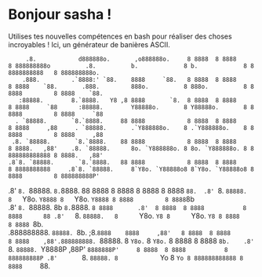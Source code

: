 # Bonjour sasha !

Utilises tes nouvelles compétences en bash pour réaliser des choses incroyables ! Ici, un générateur de banières ASCII.



         .8.            d888888o.       ,o888888o.     8 8888  8 8888           8 888888888o          .8.          b.             8 b.             8 8 8888888888   8 888888888o.   
        .888.         .`8888:' `88.    8888     `88.   8 8888  8 8888           8 8888    `88.       .888.         888o.          8 888o.          8 8 8888         8 8888    `88.  
       :88888.        8.`8888.   Y8 ,8 8888       `8.  8 8888  8 8888           8 8888     `88      :88888.        Y88888o.       8 Y88888o.       8 8 8888         8 8888     `88  
      . `88888.       `8.`8888.     88 8888            8 8888  8 8888           8 8888     ,88     . `88888.       .`Y888888o.    8 .`Y888888o.    8 8 8888         8 8888     ,88  
     .8. `88888.       `8.`8888.    88 8888            8 8888  8 8888           8 8888.   ,88'    .8. `88888.      8o. `Y888888o. 8 8o. `Y888888o. 8 8 888888888888 8 8888.   ,88'  
    .8`8. `88888.       `8.`8888.   88 8888            8 8888  8 8888           8 8888888888     .8`8. `88888.     8`Y8o. `Y88888o8 8`Y8o. `Y88888o8 8 8888         8 888888888P'   
   .8' `8. `88888.       `8.`8888.  88 8888            8 8888  8 8888           8 8888    `88.  .8' `8. `88888.    8   `Y8o. `Y8888 8   `Y8o. `Y8888 8 8888         8 8888`8b       
  .8'   `8. `88888.  8b   `8.`8888. `8 8888       .8'  8 8888  8 8888           8 8888      88 .8'   `8. `88888.   8      `Y8o. `Y8 8      `Y8o. `Y8 8 8888         8 8888 `8b.     
 .888888888. `88888. `8b.  ;8.`8888    8888     ,88'   8 8888  8 8888           8 8888    ,88'.888888888. `88888.  8         `Y8o.` 8         `Y8o.` 8 8888         8 8888   `8b.   
.8'       `8. `88888. `Y8888P ,88P'     `8888888P'     8 8888  8 8888           8 888888888P .8'       `8. `88888. 8            `Yo 8            `Yo 8 888888888888 8 8888     `88. 
